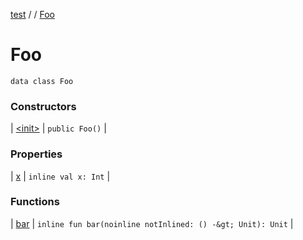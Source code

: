 [test](out.md) / [](out.md) / [Foo](out.md)


# Foo


```
data class Foo
```




### Constructors


| [&lt;init&gt;](out.md) | `public Foo()` |


### Properties


| [x](out.md) | `inline val x: Int` |


### Functions


| [bar](out.md) | `inline fun bar(noinline notInlined: () -&gt; Unit): Unit` |

